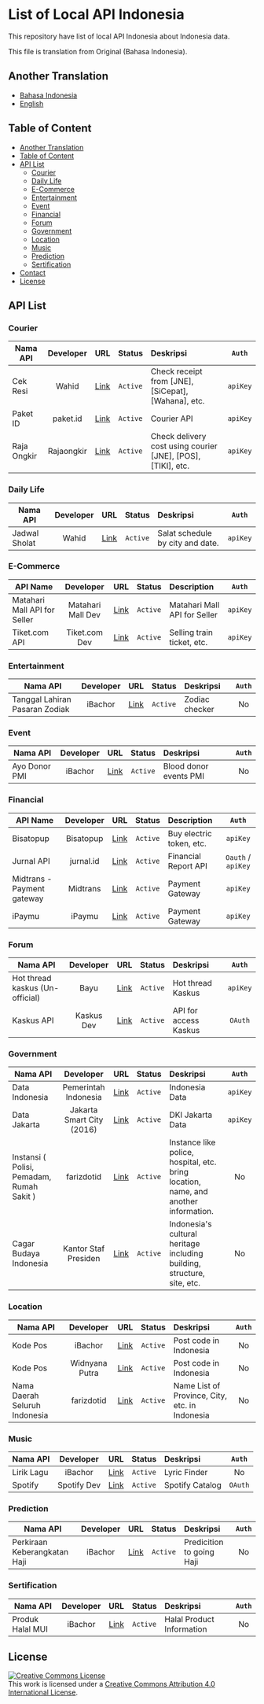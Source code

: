 # List of Local API Indonesia

This repository have list of local API Indonesia about Indonesia data.

This file is translation from Original (Bahasa Indonesia).

## Another Translation

* [Bahasa Indonesia](Indo.md)
* [English](EN.md)

## Table of Content

* [Another Translation](#another-translation)
* [Table of Content](#table-of-content)
* [API List](#api-list)
  * [Courier](#courier)
  * [Daily Life](#daily-life)
  * [E-Commerce](#e-commerce)
  * [Entertainment](#entertainment)
  * [Event](#event)
  * [Financial](#financial)
  * [Forum](#forum)
  * [Government](#government)
  * [Location](#location)
  * [Music](#music)
  * [Prediction](#prediction)
  * [Sertification](#sertification)
* [Contact](#contact)
* [License](#license)

## API List

### Courier

| Nama API        | Developer | URL | Status  | Deskripsi | `Auth` |
| --------------- |:---------:|:---:|:-------:|:----------|:------:|
| Cek Resi | Wahid | [Link](http://wahidganteng.ga/api/cek-resi) | `Active` | Check receipt from [JNE], [SiCepat], [Wahana], etc. | `apiKey` |
| Paket ID | paket.id | [Link](http://docs.paket.id/API/Versi_2.html) | `Active` | Courier API | `apiKey` |
| Raja Ongkir | Rajaongkir | [Link](http://rajaongkir.com/dokumentasi) | `Active` | Check delivery cost using courier [JNE], [POS], [TIKI], etc. | `apiKey` |

### Daily Life

| Nama API        | Developer | URL | Status  | Deskripsi | `Auth` |
| --------------- |:---------:|:---:|:-------:|:----------|:------:|
| Jadwal Sholat | Wahid | [Link](http://wahidganteng.ga/api/jadwal-sholat) | `Active` | Salat schedule by city and date. | `apiKey`|

### E-Commerce

| API Name        | Developer | URL | Status  | Description | `Auth` |
| --------------- |:---------:|:---:|:-------:|:----------|:------:|
| Matahari Mall API for Seller | Matahari Mall Dev | [Link](http://docs.apiforseller.apiary.io) | `Active` | Matahari Mall API for Seller | `apiKey` |
| Tiket.com API | Tiket.com Dev | [Link](http://docs.tiket.com/) | `Active` | Selling train ticket, etc. | `apiKey` |

### Entertainment

| Nama API        | Developer | URL | Status  | Deskripsi | `Auth` |
| --------------- |:---------:|:---:|:-------:|:----------|:------:|
| Tanggal Lahiran Pasaran Zodiak | iBachor | [Link](https://github.com/bachors/apiapi#tanggal-lahiran-pasaran-zodiak) | `Active` | Zodiac checker | No |

### Event

| Nama API        | Developer | URL | Status  | Deskripsi | `Auth` |
| --------------- |:---------:|:---:|:-------:|:----------|:------:|
| Ayo Donor PMI | iBachor | [Link](https://github.com/bachors/apiapi#ayo-donor-pmi) | `Active` | Blood donor events PMI | No |

### Financial

| API Name        | Developer | URL | Status  | Description | `Auth` |
| --------------- |:---------:|:---:|:-------:|:----------|:------:|
| Bisatopup | Bisatopup | [Link](http://docs.bisatopup.apiary.io/) | `Active` | Buy electric token, etc. | `apiKey` |
| Jurnal API | jurnal.id | [Link](https://api-jurnal.api-docs.io/v1/getting-started/introduction) | `Active` | Financial Report API | `Oauth` / `apiKey` |
| Midtrans - Payment gateway | Midtrans | [Link](https://midtrans.com/payments) | `Active` | Payment Gateway | `apiKey` |
| iPaymu | iPaymu | [Link](https://ipaymu.com/dokumentasi-api/) | `Active` | Payment Gateway | `apiKey` |

### Forum

| Nama API        | Developer | URL | Status  | Deskripsi | `Auth` |
| --------------- |:---------:|:---:|:-------:|:----------|:------:|
| Hot thread kaskus (Un-official) | Bayu | [Link](https://api.bayyu.net/) | `Active` | Hot thread Kaskus |  `apiKey` |
| Kaskus API | Kaskus Dev | [Link](https://github.com/kaskus/kaskus-php-sdk/wiki) | `Active` | API for access Kaskus | `OAuth` |

### Government

| Nama API        | Developer | URL | Status  | Deskripsi | `Auth` |
| --------------- |:---------:|:---:|:-------:|:----------|:------:|
| Data Indonesia | Pemerintah Indonesia | [Link](https://data.go.id/) | `Active` | Indonesia Data | `apiKey` |
| Data Jakarta | Jakarta Smart City (2016) | [Link](http://api.jakarta.go.id/) | `Active` | DKI Jakarta Data | `apiKey` |
| Instansi ( Polisi, Pemadam, Rumah Sakit ) | farizdotid | [Link](https://farizdotid.com/dokumentasi-api-instansi-indonesia/) | `Active` | Instance like police, hospital, etc. bring location, name, and another information. | No |
| Cagar Budaya Indonesia | Kantor Staf Presiden | [Link](https://data.go.id/dataset/cagar-budaya) | `Active` | Indonesia's cultural heritage including building, structure, site, etc. | No

### Location

| Nama API        | Developer | URL | Status  | Deskripsi | `Auth` |
| --------------- |:---------:|:---:|:-------:|:----------|:------:|
| Kode Pos | iBachor | [Link](https://github.com/bachors/apiapi#kode-pos-api) | `Active` | Post code in Indonesia | No |
| Kode Pos | Widnyana Putra | [Link](http://log.kalarau.net/kodepos.html) | `Active` | Post code in Indonesia | No |
| Nama Daerah Seluruh Indonesia | farizdotid | [Link](https://farizdotid.com/dokumentasi-api-daerah-indonesia/) | `Active` | Name List of Province, City, etc. in Indonesia | No |

### Music

| Nama API        | Developer | URL | Status  | Deskripsi | `Auth` |
| --------------- |:---------:|:---:|:-------:|:----------|:------:|
| Lirik Lagu | iBachor | [Link](https://github.com/bachors/apiapi#lirik-lagu) | `Active` | Lyric Finder | No |
| Spotify | Spotify Dev | [Link](https://developer.spotify.com/web-api/) | `Active` | Spotify Catalog | `OAuth` |

### Prediction

| Nama API        | Developer | URL | Status  | Deskripsi | `Auth` |
| --------------- |:---------:|:---:|:-------:|:----------|:------:|
| Perkiraan Keberangkatan Haji | iBachor | [Link](https://github.com/bachors/apiapi#perkiraan-keberangkatan-haji) | `Active` | Predicition to going Haji | No |

### Sertification

| Nama API        | Developer | URL | Status  | Deskripsi | `Auth` |
| --------------- |:---------:|:---:|:-------:|:----------|:------:|
| Produk Halal MUI | iBachor | [Link](https://github.com/bachors/apiapi#produk-halal-mui) | `Active` | Halal Product Information | No |




## License

<a rel="license" href="http://creativecommons.org/licenses/by/4.0/"><img alt="Creative Commons License" style="border-width:0" src="https://i.creativecommons.org/l/by/4.0/88x31.png" /></a><br />This work is licensed under a <a rel="license" href="http://creativecommons.org/licenses/by/4.0/">Creative Commons Attribution 4.0 International License</a>.
